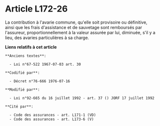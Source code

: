 # Article L172-26

La contribution à l'avarie commune, qu'elle soit provisoire ou définitive, ainsi que les frais d'assistance et de sauvetage
sont remboursés par l'assureur, proportionnellement à la valeur assurée par lui, diminuée, s'il y a lieu, des avaries
particulières à sa charge.

**Liens relatifs à cet article**

	**Anciens textes**:

	  - Loi n°67-522 1967-07-03 art. 30

	**Codifié par**:

	  - Décret n°76-666 1976-07-16

	**Modifié par**:

	  - Loi n°92-665 du 16 juillet 1992 - art. 37 () JORF 17 juillet 1992

	**Cité par**:

	  - Code des assurances - art. L171-1 (VD)
	  - Code des assurances - art. L173-6 (V)
